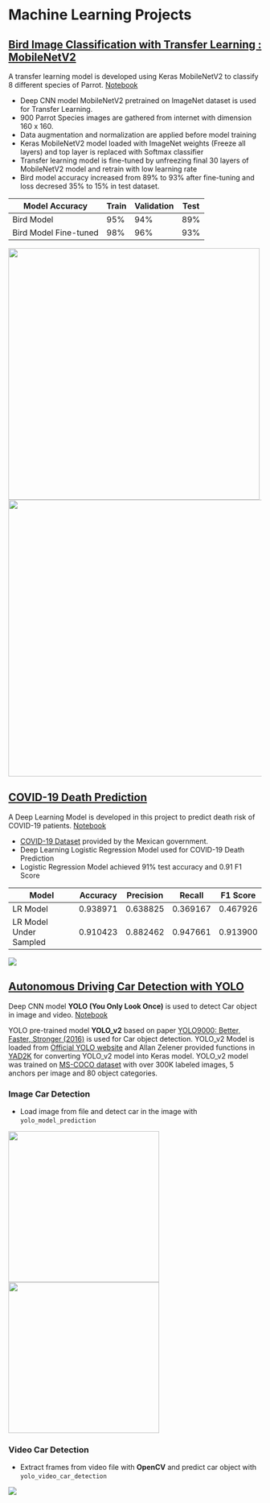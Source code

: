 # Machine Learning Projects

## [Bird Image Classification with Transfer Learning : MobileNetV2](https://github.com/ahsan-83/Machine-Learning-Projects/tree/main/Bird%20Image%20Classification%20with%20MobileNetV2)

A transfer learning model is developed using Keras MobileNetV2 to classify 8 different species of Parrot. [Notebook](https://nbviewer.org/github/ahsan-83/Machine-Learning-Projects/blob/main/Bird%20Image%20Classification%20with%20MobileNetV2/notebook/Bird_Image_Classification_with_Transfer_Learning__MobileNetV2.ipynb)

- Deep CNN model MobileNetV2 pretrained on ImageNet dataset is used for Transfer Learning.
- 900 Parrot Species images are gathered from internet with dimension 160 x 160.
- Data augmentation and normalization are applied before model training
- Keras MobileNetV2 model loaded with ImageNet weights (Freeze all layers) and top layer is replaced with Softmax classifier 
- Transfer learning model is fine-tuned by unfreezing final 30 layers of MobileNetV2 model and retrain with low learning rate
- Bird model accuracy increased from 89% to 93% after fine-tuning and loss decresed 35% to 15% in test dataset.

Model Accuracy  | Train  | Validation  | Test 
--- | --- | --- | --- 
Bird Model            | 95%    |    94%     | 89%
Bird Model Fine-tuned | 98%    |    96%     | 93%                          

<img src="https://github.com/ahsan-83/Machine-Learning-Projects/blob/main/Bird%20Image%20Classification%20with%20MobileNetV2/images/evaluation.png" width="500"/>
<img src="https://github.com/ahsan-83/Machine-Learning-Projects/blob/main/Bird%20Image%20Classification%20with%20MobileNetV2/images/model_comparison.png" width="550"/>


## [COVID-19 Death Prediction](https://github.com/ahsan-83/Machine-Learning-Projects/tree/main/COVID-19%20Death%20Prediction)

A Deep Learning Model is developed in this project to predict death risk of COVID-19 patients. [Notebook](https://nbviewer.org/github/ahsan-83/Machine-Learning-Projects/blob/main/COVID-19%20Death%20Prediction/notebook/COVID_19_Death_Prediction.ipynb)<br/>

- [COVID-19 Dataset](https://www.kaggle.com/datasets/meirnizri/covid19-dataset) provided by the Mexican government.
- Deep Learning Logistic Regression Model used for COVID-19 Death Prediction
- Logistic Regression Model achieved 91% test accuracy and 0.91 F1 Score

Model | Accuracy | Precision | Recall | F1 Score
--- | --- | --- | --- |--- 
LR Model | 0.938971 | 0.638825 | 0.369167 | 0.467926
LR Model Under Sampled | 0.910423 | 0.882462 | 0.947661 | 0.913900 

![](https://github.com/ahsan-83/Machine-Learning-Projects/blob/main/COVID-19%20Death%20Prediction/resources/model_comparison.png)

## [Autonomous Driving Car Detection with YOLO](https://github.com/ahsan-83/Machine-Learning-Projects/tree/main/Autonomous%20Driving%20Car%20Detection%20with%20YOLO)

Deep CNN model **YOLO (You Only Look Once)** is used to detect Car object in image and video. [Notebook](https://nbviewer.org/github/ahsan-83/Machine-Learning-Projects/blob/main/Autonomous%20Driving%20Car%20Detection%20with%20YOLO/Autonomous_Driving_Car_Detection_with_YOLO.ipynb)<br/>

YOLO pre-trained model **YOLO_v2** based on paper [YOLO9000: Better, Faster, Stronger (2016)](https://arxiv.org/abs/1612.08242) is used for Car object detection. YOLO_v2 Model is loaded from [Official YOLO website](https://pjreddie.com/darknet/yolo/) and Allan Zelener provided functions in [YAD2K](https://github.com/allanzelener/YAD2K) for converting YOLO_v2 model into Keras model. YOLO_v2 model was trained on [MS-COCO dataset](https://cocodataset.org/#home) with over 300K labeled images, 5 anchors per image and 80 object categories.


### Image Car Detection

- Load image from file and detect car in the image with `yolo_model_prediction`

<p float="left">
  <img src="https://github.com/ahsan-83/Machine-Learning-Projects/blob/main/Autonomous%20Driving%20Car%20Detection%20with%20YOLO/images/road_image.jpg" width="300"/>
  
  <img src="https://github.com/ahsan-83/Machine-Learning-Projects/blob/main/Autonomous%20Driving%20Car%20Detection%20with%20YOLO/images/road_image_car_detection.png" width="300"/>
</p>

### Video Car Detection

- Extract frames from video file with **OpenCV** and predict car object with `yolo_video_car_detection`

![](https://github.com/ahsan-83/Machine-Learning-Projects/blob/main/Autonomous%20Driving%20Car%20Detection%20with%20YOLO/video/yolo_video.gif)











